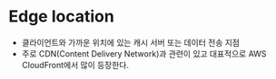 # Edge location
- 클라이언트와 가까운 위치에 있는 캐시 서버 또는 데이터 전송 지점
- 주로 CDN(Content Delivery Network)과 관련이 있고 대표적으로 AWS CloudFront에서 많이 등장한다.